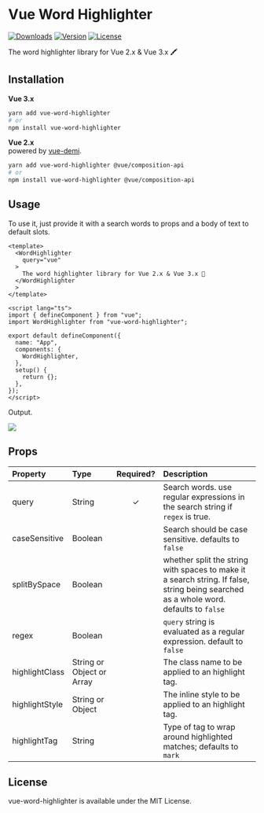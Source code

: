 # Vue Word Highlighter
<a href="https://npmcharts.com/compare/vue-word-highlighter?minimal=true"><img src="https://img.shields.io/npm/dt/vue-word-highlighter.svg" alt="Downloads"></a>
<a href="https://www.npmjs.com/package/vue-word-highlighter"><img src="https://img.shields.io/npm/v/vue-word-highlighter.svg" alt="Version"></a>
<a href="https://www.npmjs.com/package/vue-word-highlighter"><img src="https://img.shields.io/npm/l/vue-word-highlighter.svg" alt="License"></a>

The word highlighter library for Vue 2.x & Vue 3.x 🖍  


## Installation

**Vue 3.x**
```bash
yarn add vue-word-highlighter
# or
npm install vue-word-highlighter
```

**Vue 2.x**  
powered by [vue-demi](https://github.com/antfu/vue-demi).
```bash
yarn add vue-word-highlighter @vue/composition-api
# or
npm install vue-word-highlighter @vue/composition-api
```

## Usage
To use it, just provide it with a search words to props and a body of text to default slots.


```vue
<template>
  <WordHighlighter
    query="vue"
  >
    The word highlighter library for Vue 2.x & Vue 3.x 💅
  </WordHighlighter
  >
</template>

<script lang="ts">
import { defineComponent } from "vue";
import WordHighlighter from "vue-word-highlighter";

export default defineComponent({
  name: "App",
  components: {
    WordHighlighter,
  },
  setup() {
    return {};
  },
});
</script>
```

Output.

![](https://i.gyazo.com/ca4c1c6b76a47797cc5318ef6d01d6f2.png)

## Props

| Property | Type | Required? | Description |
|:---|:---|:---:|:---|
| query | String | ✓ | Search words. use regular expressions in the search string if `regex` is true. |
| caseSensitive | Boolean |  | Search should be case sensitive. defaults to `false` |
| splitBySpace | Boolean |  | whether split the string with spaces to make it a search string. If false, string being searched as a whole word. defaults to `false` |
| regex | Boolean |  | `query` string is evaluated as a regular expression. default to `false`|
| highlightClass | String or Object or Array |  | The class name to be applied to an highlight tag.|
| highlightStyle | String or Object |  | The inline style to be applied to an highlight tag. |
| highlightTag | String |  | Type of tag to wrap around highlighted matches; defaults to `mark` |

## License

vue-word-highlighter is available under the MIT License.
